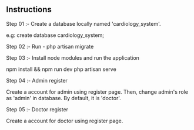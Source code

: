 ## Instructions

Step 01 :- Create a database locally named 'cardiology_system'.

e.g: create database cardiology_system;

Step 02 :- Run - php artisan migrate

Step 03 :- Install node modules and run the application

npm install && npm run dev
php artisan serve

Step 04 :- Admin register

Create a account for admin using register page.
Then, change admin's role as 'admin' in database. By  default, it is 'doctor'.

Step 05 :- Doctor register

Create a account for doctor using register page.
